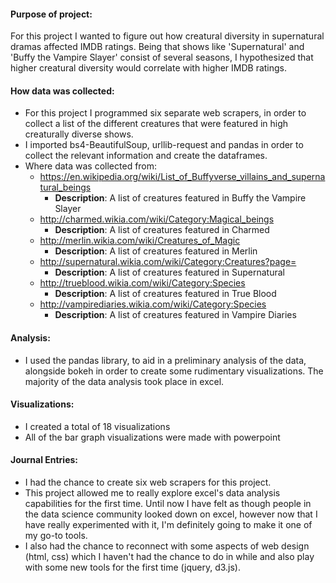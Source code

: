 #### Purpose of project:
  For this project I wanted to figure out how creatural diversity in supernatural dramas affected IMDB ratings.  Being that shows like 'Supernatural' and 'Buffy the Vampire Slayer' consist of several seasons, I hypothesized that higher creatural diversity would correlate with higher IMDB ratings.

#### How data was collected:
* For this project I programmed six separate web scrapers, in order to collect a list of the different creatures that were featured in high creaturally diverse shows.
* I imported bs4-BeautifulSoup, urllib-request and pandas in order to collect the relevant information and create the dataframes.
* Where data was collected from:
  * https://en.wikipedia.org/wiki/List_of_Buffyverse_villains_and_supernatural_beings 
    * __Description__: A list of creatures featured in Buffy the Vampire Slayer
  * http://charmed.wikia.com/wiki/Category:Magical_beings 
    * __Description__: A list of creatures featured in Charmed
  * http://merlin.wikia.com/wiki/Creatures_of_Magic
    * __Description__: A list of creatures featured in Merlin
  * http://supernatural.wikia.com/wiki/Category:Creatures?page=
    * __Description__: A list of creatures featured in Supernatural
  * http://trueblood.wikia.com/wiki/Category:Species
    * __Description__: A list of creatures featured in True Blood
  * http://vampirediaries.wikia.com/wiki/Category:Species
    * __Description__: A list of creatures featured in Vampire Diaries
      
#### Analysis:
* I used the pandas library, to aid in a preliminary analysis of the data, alongside bokeh in order to create some rudimentary visualizations.  The majority of the data analysis took place in excel.

#### Visualizations:
* I created a total of 18 visualizations 
* All of the bar graph visualizations were made with powerpoint

#### Journal Entries:
* I had the chance to create six web scrapers for this project.
* This project allowed me to really explore excel's data analysis capabilities for the first time. Until now I have felt as though people in the data science community looked down on excel, however now that I have really experimented with it, I'm definitely going to make it one of my go-to tools.
* I also had the chance to reconnect with some aspects of web design (html, css) which I haven't had the chance to do in while and also play with some new tools for the first time (jquery, d3.js).
